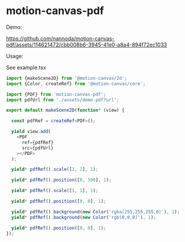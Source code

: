 # motion-canvas-pdf

Demo:



https://github.com/nannoda/motion-canvas-pdf/assets/114621472/cbb008b6-3945-41e0-a8a4-894f72ec1033



Usage:

See example.tsx

```typescript jsx
import {makeScene2D} from '@motion-canvas/2d';
import {Color, createRef} from '@motion-canvas/core';

import {PDF} from 'motion-canvas-pdf';
import pdfUrl from './assets/demo.pdf?url';

export default makeScene2D(function* (view) {

  const pdfRef = createRef<PDF>();

  yield view.add(
    <PDF
      ref={pdfRef}
      src={pdfUrl}
    ></PDF>
  );

  yield* pdfRef().scale([2, 2], 1);

  yield* pdfRef().position([0, 500], 1);

  yield* pdfRef().scale([1, 1], 1);

  yield* pdfRef().position([0, 0], 1);

  yield* pdfRef().background(new Color('rgba(255,255,255,0)'), 1);
  yield* pdfRef().background(new Color('rgb(0,0,0)'), 1);

  yield* pdfRef().position([0, 0], 1);
});
```
